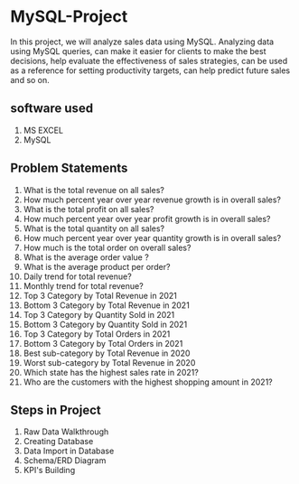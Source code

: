 # MySQL-Project

In this project, we will analyze sales data using MySQL. Analyzing data using MySQL queries, can make it easier for clients to make the best decisions, help evaluate the effectiveness of sales strategies, can be used as a reference for setting productivity targets, can help predict future sales and so on.

## software used
1. MS EXCEL
2. MySQL
   
## Problem Statements
1. What is the total revenue on all sales?
2. How much percent year over year revenue growth is in overall sales?
3. What is the total profit on all sales?
4. How much percent year over year profit growth is in overall sales?
5. What is the total quantity on all sales?
6. How much percent year over year quantity growth is in overall sales?
7. How much is the total order on overall sales?
8. What is the average order value ?
9. What is the average product per order?
10. Daily trend for total revenue?
11. Monthly trend for total revenue?
12. Top 3 Category by Total Revenue in 2021
13. Bottom 3 Category by Total Revenue in 2021
14. Top 3 Category by Quantity Sold in 2021
15. Bottom 3 Category by Quantity Sold in 2021
16. Top 3 Category by Total Orders in 2021
17. Bottom 3 Category by Total Orders in 2021
18. Best sub-category by Total Revenue in 2020
19. Worst sub-category by Total Revenue in 2020
20. Which state has the highest sales rate in 2021?
21. Who are the customers with the highest shopping amount in 2021?

## Steps in Project
1. Raw Data Walkthrough
2. Creating Database
3. Data Import in Database
4. Schema/ERD Diagram
5. KPI's Building
